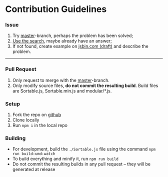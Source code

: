# Contribution Guidelines

### Issue

 1. Try [master](https://github.com/SortableJS/Sortable/tree/master/)-branch, perhaps the problem has been solved;
 2. [Use the search](https://github.com/SortableJS/Sortable/search?type=Issues&q=problem), maybe already have an answer;
 3. If not found, create example on [jsbin.com (draft)](https://jsbin.com/kamiwez/edit?html,js,output) and describe the problem.

---

### Pull Request

 1. Only request to merge with the [master](https://github.com/SortableJS/Sortable/tree/master/)-branch.
 2. Only modify source files, **do not commit the resulting build**. Build files are Sortable.js, Sortable.min.js and modular/*.js.

### Setup

 1. Fork the repo on [github](https://github.com)
 2. Clone locally
 3. Run `npm i` in the local repo

### Building

 - For development, build the `./Sortable.js` file using the command `npm run build:umd:watch`
 - To build everything and minify it, run `npm run build`
 - Do not commit the resulting builds in any pull request – they will be generated at release
